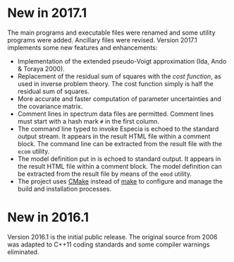 # New in 2017.1

The main programs and executable files were renamed and some utility 
programs were added. Ancillary files were revised. Version 2017.1 
implements some new features and enhancements:

* Implementation of the extended pseudo-Voigt approximation (Ida, Ando &
Toraya 2000).
* Replacement of the residual sum of squares with the *cost function*,
as used in inverse problem theory. The cost function simply is half the
residual sum of squares.
* More accurate and faster computation of parameter uncertainties and
the covariance matrix.
* Comment lines in spectrum data files are permitted. Comment lines must
start with a hash mark `#` in the first column.
* The command line typed to invoke Especia is echoed to the standard
output stream. It appears in the result HTML file within a comment block.
The command line can be extracted from the result file with the `ecom`
utility.
* The model definition put in is echoed to standard output. It appears in the
result HTML file within a comment block. The model definition can be extracted
from the result file by means of the `emod` utility.
* The project uses [CMake](https://cmake.org) instead of
[make](https://www.gnu.org/software/make/) to configure and manage the build
and installation processes.

# New in 2016.1

Version 2016.1 is the initial public release. The original source from 2006
was adapted to C++11 coding standards and some compiler warnings eliminated.

